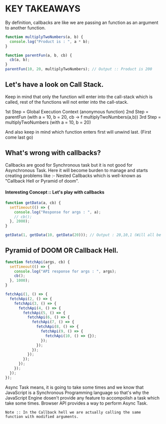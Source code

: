# KEY TAKEAWAYS

By definition, callbacks are like we are passing an function as an argument to another function.

```js
function multiplyTwoNumbers(a, b) {
  console.log("Product is : ", a * b);
}

function parentFun(a, b, cb) {
  cb(a, b);
}
parentFun(10, 20, multiplyTwoNumbers); // Output :: Product is 200
```

## Let's have a look on Call Stack.

Keep in mind that only the function will enter into the call-stack which is called, rest of the functions will not enter into the call-stack.

1st Step = Global Execution Context (anonymous function)
2nd Step = parentFun (with a = 10, b = 20, cb -> f multiplyTwoNumbers(a,b))
3rd Step = multiplyTwoNumbers (with a = 10, b = 20)

And also keep in mind which function enters first will unwind last. (First come last go)

## What's wrong with callbacks?

Callbacks are good for Synchronous task but it is not good for Asynchronous Task. Here it will become burden to manage and starts creating problems like :- Nested Callbacks which is well-known as "Callback Hell or Pyramid of doom".

#### Interesting Concept :: Let's play with callbacks

```js
function getData(a, cb) {
  setTimeout(() => {
    console.log("Response for args : ", a);
    // cb();
  }, 2000);
}

getData(1, getData(10, getData(20))); // Output : 20,10,1 (Will all be printed on console after 2 second)
```

## Pyramid of DOOM OR Callback Hell.

```js
function fetchApi(args, cb) {
  setTimeout(() => {
    console.log("API response for args : ", args);
    cb();
  }, 1000);
}

fetchApi(1, () => {
  fetchApi(2, () => {
    fetchApi(3, () => {
      fetchApi(4, () => {
        fetchApi(5, () => {
          fetchApi(6, () => {
            fetchApi(7, () => {
              fetchApi(8, () => {
                fetchApi(9, () => {
                  fetchApi(10, () => {});
                });
              });
            });
          });
        });
      });
    });
  });
});
```

Async Task means, it is going to take some times and we know that JavaScript is a Synchronous Programming language so that's why the JavaScript Engine dosen't provide any feature to accompolish a task which take some times. Browser API provides a way to perform Async Task.

<code>Note :: In the Callback hell we are actually calling the same function with modified arguments.</code>
